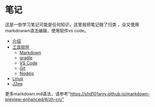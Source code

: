 # 笔记
这是一些学习笔记可能是任何知识，这里我把笔记做了归类 ，全文使用markdowwn语法编辑，使用软件vs code。

* [介绍](readme.md)
* [工具软件](tools/tools.md)
  * [Markdown](markdown/readme.md)
  * [gradle](gradle/readme.md)
  * [VS Code](vs_code/readme.md)
  * [Git](git/readme.md)
  * [Nodejs](Nodejs/readme.md)
* [Linux](Linux/readme.md)
* [J2ee](j2ee/readme.md)


更多markdown.md语法，请参考“https://shd101wyy.github.io/markdown-preview-enhanced/#/zh-cn/”

